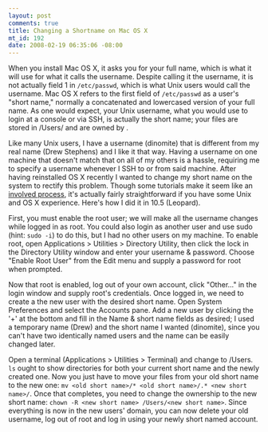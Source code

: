 ```yaml
--- 
layout: post
comments: true
title: Changing a Shortname on Mac OS X
mt_id: 192
date: 2008-02-19 06:35:06 -08:00
---
```

When you install Mac OS X, it asks you for your full name, which is what it will use for what it calls the username.  Despite calling it the username, it is not actually field 1 in `/etc/passwd`, which is what Unix users would call the username.  Mac OS X refers to the first field of `/etc/passwd` as a user's "short name," normally a concatenated and lowercased version of your full name.  As one would expect, your Unix username, what you would use to login at a console or via SSH, is actually the short name; your files are stored in /Users/<shortname> and are owned by <shortname>.

Like many Unix users, I have a username (dinomite) that is different from my real name (Drew Stephens) and I like it that way.  Having a username on one machine that doesn't match that on all of my others is a hassle, requiring me to specify a username whenever I SSH to or from said machine.  After having reinstalled OS X recently I wanted to change my short name on the system to rectify this problem.  Though some tutorials make it seem like an [involved process](http://docs.info.apple.com/article.html?artnum=106824), it's actually fairly straightforward if you have some Unix and OS X experience.  Here's how I did it in 10.5 (Leopard).

First, you must enable the root user; we will make all the username changes while logged in as root.  You could also login as another user and use sudo (hint: `sudo -i`) to do this, but I had no other users on my machine.  To enable root, open Applications > Utilities > Directory Utility, then click the lock in the Directory Utility window and enter your username & password.  Choose "Enable Root User" from the Edit menu and supply a password for root when prompted.

Now that root is enabled, log out of your own account, click "Other..." in the login window and supply root's credentials.  Once logged in, we need to create a the new user with the desired short name.  Open System Preferences and select the Accounts pane.  Add a new user by clicking the '+' at the bottom and fill in the Name & short name fields as desired; I used a temporary name (Drew) and the short name I wanted (dinomite), since you can't have two identically named users and the name can be easily changed later.

Open a terminal (Applications > Utilities > Terminal) and change to /Users.  `ls` ought to show directories for both your current short name and the newly created one.  Now you just have to move your files from your old short name to the new one: `mv <old short name>/* <old short name>/.* <new short name>/`.  Once that completes, you need to change the ownership to the new short name: `chown -R <new short name> /Users/<new short name>`.  Since everything is now in the new users' domain, you can now delete your old username, log out of root and log in using your newly short named account.
